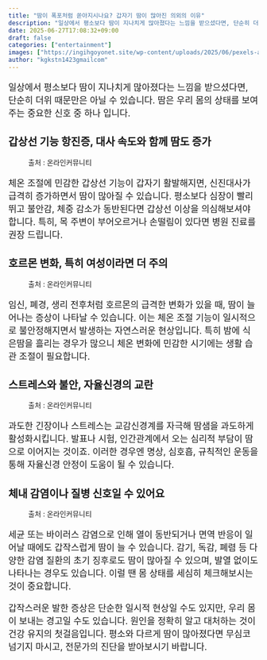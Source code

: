 ```yaml
---
title: "땀이 폭포처럼 쏟아지시나요? 갑자기 땀이 많아진 의외의 이유"
description: "일상에서 평소보다 땀이 지나치게 많아졌다는 느낌을 받으셨다면, 단순히 더위 때문만은 아닐 수 있습니다. 땀은 우리 몸의 상태를 보여주는 중요한 신호 중 하나 입니다."
date: 2025-06-27T17:08:32+09:00
draft: false
categories: ["entertainment"]
images: ["https://ingihgoyonet.site/wp-content/uploads/2025/06/pexels-artur-u-3061628-30348333-768x1024.jpg", "https://ingihgoyonet.site/wp-content/uploads/2025/06/pexels-cottonbro-7675401-1-683x1024.jpg", "https://ingihgoyonet.site/wp-content/uploads/2025/06/pexels-yankrukov-4458425-1024x683.jpg", "https://ingihgoyonet.site/wp-content/uploads/2025/06/pexels-olly-3807629-1-1024x685.jpg"]
author: "kgkstn1423gmailcom"
---
```


<p style="font-size:18px">일상에서 평소보다 땀이 지나치게 많아졌다는 느낌을 받으셨다면, 단순히 더위 때문만은 아닐 수 있습니다. 땀은 우리 몸의 상태를 보여주는 중요한 신호 중 하나 입니다.</p> <h2 >갑상선 기능 항진증, 대사 속도와 함께 땀도 증가</h2> <figure ><img src="https://ingihgoyonet.site/wp-content/uploads/2025/06/pexels-artur-u-3061628-30348333-768x1024.jpg" alt="" style="aspect-ratio:16/9;object-fit:cover"/><figcaption >출처 : 온라인커뮤니티</figcaption></figure> <p style="font-size:18px">체온 조절에 민감한 갑상선 기능이 갑자기 활발해지면, 신진대사가 급격히 증가하면서 땀이 많아질 수 있습니다. 평소보다 심장이 빨리 뛰고 불안감, 체중 감소가 동반된다면 갑상선 이상을 의심해보셔야 합니다. 특히, 목 주변이 부어오르거나 손떨림이 있다면 병원 진료를 권장 드립니다.</p> <h2 >호르몬 변화, 특히 여성이라면 더 주의</h2> <figure ><img src="https://ingihgoyonet.site/wp-content/uploads/2025/06/pexels-cottonbro-7675401-1-683x1024.jpg" alt="" style="aspect-ratio:16/9;object-fit:cover"/><figcaption >출처 : 온라인커뮤니티</figcaption></figure> <p style="font-size:18px">임신, 폐경, 생리 전후처럼 호르몬의 급격한 변화가 있을 때, 땀이 늘어나는 증상이 나타날 수 있습니다. 이는 체온 조절 기능이 일시적으로 불안정해지면서 발생하는 자연스러운 현상입니다. 특히 밤에 식은땀을 흘리는 경우가 많으니 체온 변화에 민감한 시기에는 생활 습관 조절이 필요합니다.</p> <h2 >스트레스와 불안, 자율신경의 교란</h2> <figure ><img src="https://ingihgoyonet.site/wp-content/uploads/2025/06/pexels-yankrukov-4458425-1024x683.jpg" alt="" style="aspect-ratio:16/9;object-fit:cover"/><figcaption >출처 : 온라인커뮤니티</figcaption></figure> <p style="font-size:18px">과도한 긴장이나 스트레스는 교감신경계를 자극해 땀샘을 과도하게 활성화시킵니다. 발표나 시험, 인간관계에서 오는 심리적 부담이 땀으로 이어지는 것이죠. 이러한 경우엔 명상, 심호흡, 규칙적인 운동을 통해 자율신경 안정이 도움이 될 수 있습니다.</p> <h2 >체내 감염이나 질병 신호일 수 있어요</h2> <figure ><img src="https://ingihgoyonet.site/wp-content/uploads/2025/06/pexels-olly-3807629-1-1024x685.jpg" alt="" style="aspect-ratio:16/9;object-fit:cover"/><figcaption >출처 : 온라인커뮤니티</figcaption></figure> <p style="font-size:18px">세균 또는 바이러스 감염으로 인해 열이 동반되거나 면역 반응이 일어날 때에도 갑작스럽게 땀이 늘 수 있습니다. 감기, 독감, 폐렴 등 다양한 감염 질환의 초기 징후로도 땀이 많아질 수 있으며, 발열 없이도 나타나는 경우도 있습니다. 이럴 땐 몸 상태를 세심히 체크해보시는 것이 중요합니다.</p> <p style="font-size:18px">갑작스러운 발한 증상은 단순한 일시적 현상일 수도 있지만, 우리 몸이 보내는 경고일 수도 있습니다. 원인을 정확히 알고 대처하는 것이 건강 유지의 첫걸음입니다. 평소와 다르게 땀이 많아졌다면 무심코 넘기지 마시고, 전문가의 진단을 받아보시기 바랍니다.</p>